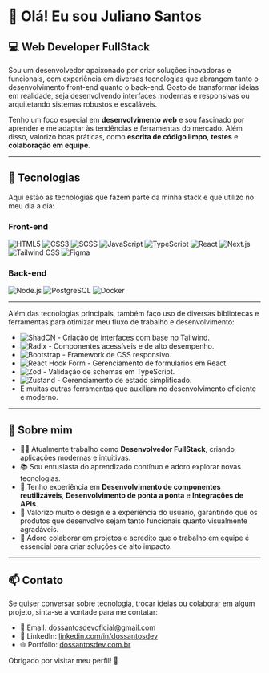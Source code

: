 # 👋 Olá! Eu sou Juliano Santos

## 💻 Web Developer FullStack

Sou um desenvolvedor apaixonado por criar soluções inovadoras e funcionais, com experiência em diversas tecnologias que abrangem tanto o desenvolvimento front-end quanto o back-end. Gosto de transformar ideias em realidade, seja desenvolvendo interfaces modernas e responsivas ou arquitetando sistemas robustos e escaláveis.

Tenho um foco especial em **desenvolvimento web** e sou fascinado por aprender e me adaptar às tendências e ferramentas do mercado. Além disso, valorizo boas práticas, como **escrita de código limpo**, **testes** e **colaboração em equipe**.

---

## 🚀 Tecnologias

Aqui estão as tecnologias que fazem parte da minha stack e que utilizo no meu dia a dia:

### Front-end
![HTML5](https://img.shields.io/badge/HTML5-E34F26?style=for-the-badge&logo=html5&logoColor=white)
![CSS3](https://img.shields.io/badge/CSS3-1572B6?style=for-the-badge&logo=css3&logoColor=white)
![SCSS](https://img.shields.io/badge/SCSS-CC6699?style=for-the-badge&logo=sass&logoColor=white)
![JavaScript](https://img.shields.io/badge/JavaScript-F7DF1E?style=for-the-badge&logo=javascript&logoColor=black)
![TypeScript](https://img.shields.io/badge/TypeScript-3178C6?style=for-the-badge&logo=typescript&logoColor=white)
![React](https://img.shields.io/badge/React-61DAFB?style=for-the-badge&logo=react&logoColor=black)
![Next.js](https://img.shields.io/badge/Next.js-000000?style=for-the-badge&logo=next.js&logoColor=white)
![Tailwind CSS](https://img.shields.io/badge/Tailwind_CSS-06B6D4?style=for-the-badge&logo=tailwind-css&logoColor=white)
![Figma](https://img.shields.io/badge/Figma-F24E1E?style=for-the-badge&logo=figma&logoColor=white)

### Back-end
![Node.js](https://img.shields.io/badge/Node.js-339933?style=for-the-badge&logo=node.js&logoColor=white)
![PostgreSQL](https://img.shields.io/badge/PostgreSQL-336791?style=for-the-badge&logo=postgresql&logoColor=white)
![Docker](https://img.shields.io/badge/Docker-2496ED?style=for-the-badge&logo=docker&logoColor=white)

---

Além das tecnologias principais, também faço uso de diversas bibliotecas e ferramentas para otimizar meu fluxo de trabalho e desenvolvimento:

- ![ShadCN](https://img.shields.io/badge/ShadCN-8B5CF6?style=for-the-badge&logoColor=white) - Criação de interfaces com base no Tailwind.
- ![Radix](https://img.shields.io/badge/Radix-000000?style=for-the-badge&logoColor=white) - Componentes acessíveis e de alto desempenho.
- ![Bootstrap](https://img.shields.io/badge/Bootstrap-7952B3?style=for-the-badge&logo=bootstrap&logoColor=white) - Framework de CSS responsivo.
- ![React Hook Form](https://img.shields.io/badge/React_Hook_Form-EC5990?style=for-the-badge&logoColor=white) - Gerenciamento de formulários em React.
- ![Zod](https://img.shields.io/badge/Zod-0055D4?style=for-the-badge&logoColor=white) - Validação de schemas em TypeScript.
- ![Zustand](https://img.shields.io/badge/Zustand-181717?style=for-the-badge&logoColor=white) - Gerenciamento de estado simplificado.
- E muitas outras ferramentas que auxiliam no desenvolvimento eficiente e moderno.
  
---

## 🌟 Sobre mim

- 👨‍💻 Atualmente trabalho como **Desenvolvedor FullStack**, criando aplicações modernas e intuitivas.  
- 📚 Sou entusiasta do aprendizado contínuo e adoro explorar novas tecnologias.  
- 🚀 Tenho experiência em **Desenvolvimento de componentes reutilizáveis**, **Desenvolvimento de ponta a ponta** e **Integrações de APIs**.  
- 🎨 Valorizo muito o design e a experiência do usuário, garantindo que os produtos que desenvolvo sejam tanto funcionais quanto visualmente agradáveis.  
- 🤝 Adoro colaborar em projetos e acredito que o trabalho em equipe é essencial para criar soluções de alto impacto.  

---

## 📫 Contato

Se quiser conversar sobre tecnologia, trocar ideias ou colaborar em algum projeto, sinta-se à vontade para me contatar:

- 📧 Email: [dossantosdevoficial@gmail.com](mailto:dossantosdevoficial@gmail.com)  
- 💼 LinkedIn: [linkedin.com/in/dossantosdev](https://linkedin.com/in/dossantosdev)  
- 🌐 Portfólio: [dossantosdev.com.br](https://dossantosdev.com.br)  

Obrigado por visitar meu perfil! 🚀
